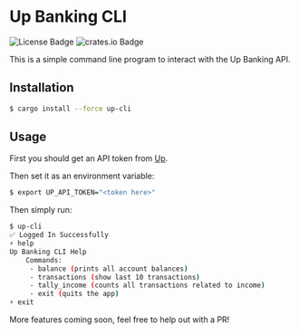 # Up Banking CLI

![License Badge](https://img.shields.io/github/license/etopiei/up-cli)
![crates.io Badge](https://img.shields.io/crates/v/up-cli)

This is a simple command line program to interact with the Up Banking API.

## Installation

```bash
$ cargo install --force up-cli
```

## Usage

First you should get an API token from [Up](https://api.up.com.au/getting_started).

Then set it as an environment variable:

```bash
$ export UP_API_TOKEN="<token here>"
```

Then simply run:

```bash
$ up-cli
✅ Logged In Successfully
⚡ help
Up Banking CLI Help
    Commands:
     - balance (prints all account balances)
     - transactions (show last 10 transactions)
     - tally_income (counts all transactions related to income)
     - exit (quits the app)
⚡ exit
```

More features coming soon, feel free to help out with a PR!

